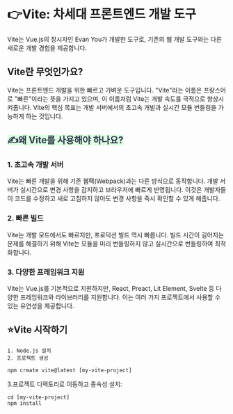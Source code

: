 # 👉Vite: 차세대 프론트엔드 개발 도구
Vite는 Vue.js의 창시자인 Evan You가 개발한 도구로, 기존의 웹 개발 도구와는 다른 새로운 개발 경험을 제공합니다.

## Vite란 무엇인가요?
Vite는 프론트엔드 개발을 위한 빠르고 가벼운 도구입니다. "Vite"라는 이름은 프랑스어로 "빠른"이라는 뜻을 가지고 있으며, 이 이름처럼 Vite는 개발 속도를 극적으로 향상시켜줍니다. Vite의 핵심 목표는 개발 서버에서의 초고속 개발과 실시간 모듈 번들링을 가능하게 하는 것입니다.

## <span style="background-color:#dcffe4; color:#2D3748">✍️왜 Vite를 사용해야 하나요?</span>

### 1. 초고속 개발 서버
Vite는 빠른 개발을 위해 기존 웹팩(Webpack)과는 다른 방식으로 동작합니다. 개발 서버가 실시간으로 변경 사항을 감지하고 브라우저에 빠르게 반영됩니다. 이것은 개발자들이 코드를 수정하고 새로 고침하지 않아도 변경 사항을 즉시 확인할 수 있게 해줍니다.

### 2. 빠른 빌드
Vite는 개발 모드에서도 빠르지만, 프로덕션 빌드 역시 빠릅니다. 빌드 시간이 길어지는 문제를 해결하기 위해 Vite는 모듈을 미리 번들링하지 않고 실시간으로 번들링하여 최적화합니다.

### 3. 다양한 프레임워크 지원
Vite는 Vue.js를 기본적으로 지원하지만, React, Preact, Lit Element, Svelte 등 다양한 프레임워크와 라이브러리를 지원합니다. 이는 여러 가지 프로젝트에서 사용할 수 있는 유연성을 제공합니다.

## ⭐️Vite 시작하기
```
1. Node.js 설치
2. 프로젝트 생성

npm create vite@latest [my-vite-project]
```
3.프로젝트 디렉토리로 이동하고 종속성 설치:
```
cd [my-vite-project]
npm install
```

